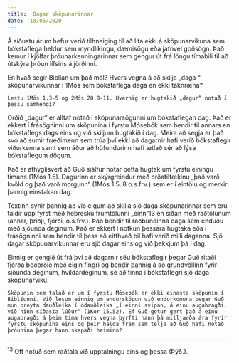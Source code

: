 ```yaml
---
title:  Dagar sköpunarinnar
date:  18/05/2020
---
```


Á síðustu árum hefur verið tilhneiging til að líta ekki á sköpunarvikuna sem bókstaflega heldur sem myndlíkingu, dæmisögu eða jafnvel goðsögn. Það kemur í kjölfar þróunarkenningarinnar sem gengur út frá löngu tímabili til að útskýra þróun lífsins á jörðinni.

En hvað segir Biblían um það mál? Hvers vegna á að skilja „daga “ sköpunarvikunnar í 1Mós sem bókstaflega daga en ekki táknræna?

`Lestu 1Mós 1.3-5 og 2Mós 20.8-11. Hvernig er hugtakið „dagur“ notað í þessu samhengi?`

Orðið „dagur“ er alltaf notað í sköpunarsögunni um bókstaflegan dag. Það er ekkert í frásögninni um sköpunina í fyrstu Mósebók sem bendir til annars en bókstaflegs dags eins og við skiljum hugtakið í dag. Meira að segja er það svo að sumir fræðimenn sem trúa því ekki að dagarnir hafi verið bókstaflegir viðurkenna samt sem áður að höfundurinn hafi ætlað sér að lýsa bókstaflegum dögum.

Það er athyglisvert að Guð sjálfur notar þetta hugtak um fyrstu einingu tímans (1Mós 1.5). Dagurinn er skýrgreindur með orðatiltækinu „það varð kvöld og það varð morgunn“ (1Mós 1.5, 8 o.s.frv.) sem er í eintölu og merkir þannig einstakan dag.

Textinn sýnir þannig að við eigum að skilja sjö daga sköpunarinnar sem eru taldir upp fyrst með hebresku frumtölunni „einn“13 en síðan með raðtölunum (annar, þriðji, fjórði, o.s.frv.). Það bendir til raðbundinna daga sem enduðu með sjöunda deginum. Það er ekkert í notkun þessara hugtaka eða í frásögninni sem bendir til þess að eitthvað bil hafi verið milli daganna. Sjö dagar sköpunarvikunnar eru sjö dagar eins og við þekkjum þá í dag.

Einnig er gengið út frá því að dagarnir séu bókstaflegir þegar Guð ritaði fjórða boðorðið með eigin fingri og bendir þannig á að grundvöllinn fyrir sjöunda deginum, hvíldardeginum, sé að finna í bókstaflegri sjö daga sköpunarviku.

`Sköpunin sem talað er um í fyrstu Mósebók er ekki einasta sköpunin í Biblíunni. Við lesum einnig um endursköpun við endurkomuna þegar Guð mun breyta dauðleika í ódauðleika „í einni svipan, á einu augabragði, við hinn síðasta lúður“ (1Kor 15.52). Ef Guð getur gert það á einu augabragði á þeim tíma hvers vegna þyrfti hann þá milljarða ára fyrir fyrstu sköpunina eins og þeir halda fram sem telja að Guð hafi notað þróunina þegar hann skapaði heiminn?`

---

<sup>13</sup> Oft notuð sem raðtala við upptalningu eins og þessa (Þýð.).